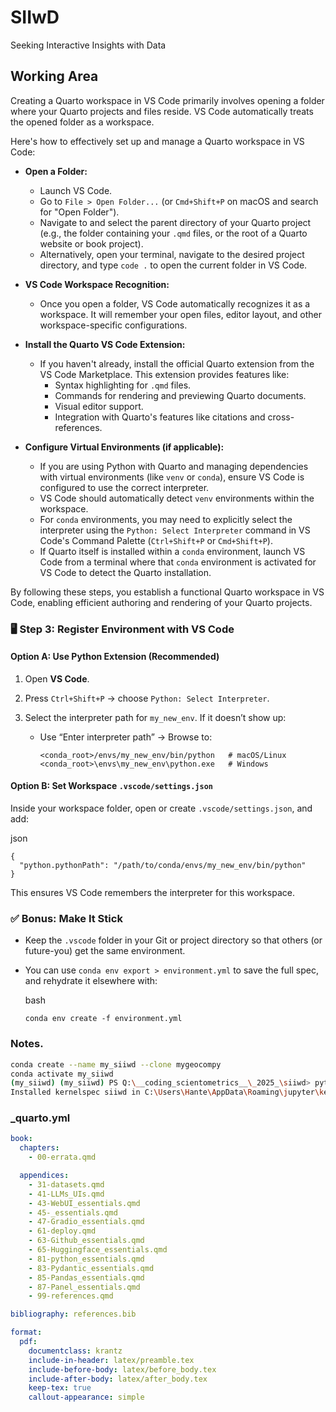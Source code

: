 # SIIwD
Seeking Interactive Insights with Data

## Working Area

Creating a Quarto workspace in VS Code primarily involves opening a folder where your Quarto projects and files reside. VS Code automatically treats the opened folder as a workspace.

Here's how to effectively set up and manage a Quarto workspace in VS Code:

- **Open a Folder:**
    
    - Launch VS Code.
    - Go to `File > Open Folder...` (or `Cmd+Shift+P` on macOS and search for "Open Folder").
    - Navigate to and select the parent directory of your Quarto project (e.g., the folder containing your `.qmd` files, or the root of a Quarto website or book project).
    - Alternatively, open your terminal, navigate to the desired project directory, and type `code .` to open the current folder in VS Code.
    
- **VS Code Workspace Recognition:**
    
    - Once you open a folder, VS Code automatically recognizes it as a workspace. It will remember your open files, editor layout, and other workspace-specific configurations.
    
- **Install the Quarto VS Code Extension:**
    
    - If you haven't already, install the official Quarto extension from the VS Code Marketplace. This extension provides features like:
        - Syntax highlighting for `.qmd` files.
        - Commands for rendering and previewing Quarto documents.
        - Visual editor support.
        - Integration with Quarto's features like citations and cross-references.
    
- **Configure Virtual Environments (if applicable):**
    
    - If you are using Python with Quarto and managing dependencies with virtual environments (like `venv` or `conda`), ensure VS Code is configured to use the correct interpreter.
    - VS Code should automatically detect `venv` environments within the workspace.
    - For `conda` environments, you may need to explicitly select the interpreter using the `Python: Select Interpreter` command in VS Code's Command Palette (`Ctrl+Shift+P` or `Cmd+Shift+P`).
    - If Quarto itself is installed within a `conda` environment, launch VS Code from a terminal where that `conda` environment is activated for VS Code to detect the Quarto installation. 
    

By following these steps, you establish a functional Quarto workspace in VS Code, enabling efficient authoring and rendering of your Quarto projects.


### 🖥️ Step 3: Register Environment with VS Code

#### Option A: Use Python Extension (Recommended)

1. Open **VS Code**.
    
2. Press `Ctrl+Shift+P` → choose `Python: Select Interpreter`.
    
3. Select the interpreter path for `my_new_env`. If it doesn’t show up:
    
    - Use “Enter interpreter path” → Browse to:
        
        ```
        <conda_root>/envs/my_new_env/bin/python   # macOS/Linux
        <conda_root>\envs\my_new_env\python.exe   # Windows
        ```
        

#### Option B: Set Workspace `.vscode/settings.json`

Inside your workspace folder, open or create `.vscode/settings.json`, and add:

json

```
{
  "python.pythonPath": "/path/to/conda/envs/my_new_env/bin/python"
}
```

This ensures VS Code remembers the interpreter for this workspace.

### ✅ Bonus: Make It Stick

- Keep the `.vscode` folder in your Git or project directory so that others (or future-you) get the same environment.
    
- You can use `conda env export > environment.yml` to save the full spec, and rehydrate it elsewhere with:
    
    bash
    
    ```
    conda env create -f environment.yml
    ```
    

### Notes.
```bash
conda create --name my_siiwd --clone mygeocompy
conda activate my_siiwd
(my_siiwd) (my_siiwd) PS Q:\__coding_scientometrics__\_2025_\siiwd> python -m ipykernel install --user --name siiwd --display-name "Python (siiwd)"
Installed kernelspec siiwd in C:\Users\Hante\AppData\Roaming\jupyter\kernels\siiwd
```


### _quarto.yml
```yml
book:
  chapters:
    - 00-errata.qmd

  appendices:
    - 31-datasets.qmd
    - 41-LLMs_UIs.qmd
    - 43-WebUI_essentials.qmd
    - 45-_essentials.qmd
    - 47-Gradio_essentials.qmd
    - 61-deploy.qmd
    - 63-Github_essentials.qmd
    - 65-Huggingface_essentials.qmd
    - 81-python_essentials.qmd
    - 83-Pydantic_essentials.qmd
    - 85-Pandas_essentials.qmd
    - 87-Panel_essentials.qmd
    - 99-references.qmd

bibliography: references.bib

format:
  pdf:
    documentclass: krantz
    include-in-header: latex/preamble.tex
    include-before-body: latex/before_body.tex
    include-after-body: latex/after_body.tex
    keep-tex: true
    callout-appearance: simple
```
